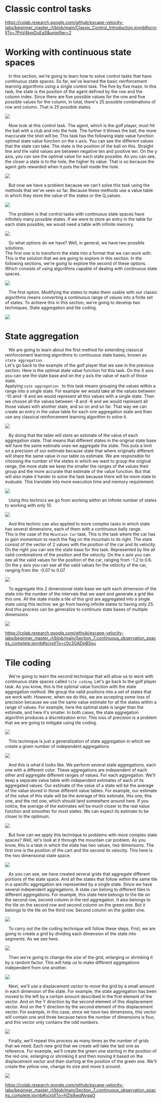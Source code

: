 # Classic control tasks

https://colab.research.google.com/github/escape-velocity-labs/beginner_master_rl/blob/main/Classic_Control_Introduction.ipynb#scrollTo=7PnV4kmDuEaS&uniqifier=2


# Working with continuous state spaces

&nbsp;&nbsp;&nbsp;In this section, we're going to learn how to solve control tasks that have continuous state spaces. So far, we've learned the basic reinforcement learning algorithms using a single control task. The five by five maze. In this task, the state is the position of the agent defined by the row and the column index. Since there are five possible values for the row and five possible values for the column, in total, there's 25 possible combinations of row and column. That is 25 possible states.

![](../Assets/photos/Continuous%20state%20spaces_1.PNG)

&nbsp;&nbsp;&nbsp;Now look at this control task. The agent, which is the golf player, must hit the ball with a club and into the hole. The further it throws the ball, the more inaccurate the shot will be. This task has the following state value function optimal state value function on the x axis. You can see the different values that the state can take. The state is the position of the ball on this. Straight line and the valid values are between negative ten and positive ten. On the y axis, you can see the optimal value for each state possible. As you can see, the closer a state is to the hole, the higher its value. That is so because the agent gets rewarded when it puts the ball inside the hole. 

![](../Assets/photos/Continuous%20state%20spaces_2.PNG)

&nbsp;&nbsp;&nbsp;But now we have a problem because we can't solve this task using the methods that we've seen so far. Because these methods use a value table in which they store the value of the states or the Q_values.

![](../Assets/photos/Continuous%20state%20spaces_3.PNG)

&nbsp;&nbsp;&nbsp;The problem is that control tasks with continuous state spaces have infinitely many possible states. If we were to store an entry in the table for each state possible, we would need a table with infinite memory.

![](../Assets/photos/Continuous%20state%20spaces_4.PNG)

&nbsp;&nbsp;&nbsp;So what options do we have? Well, in general, we have two possible solutions.  
The first one is to transform the state into a format that we can work with. This is the solution that we are going to explore in this section. In the following sections, we're going to explore the second of these options. Which consists of using algorithms capable of dealing with continuous state spaces.

![](../Assets/photos/Continuous%20state%20spaces_5.PNG)

&nbsp;&nbsp;&nbsp;The first option. Modifying the states to make them usable with our classic algorithms means converting a continuous range of values into a finite set of states. To achieve this in this section, we're going to develop two techniques. State aggregation and tile coding.

![](../Assets/photos/Continuous%20state%20spaces_6.PNG)



# State aggregation

&nbsp;&nbsp;&nbsp;We are going to learn  about the first method for extending classical reinforcement learning algorithms to continuous state bases, known as `state aggregation`.  
Let's go back to the example of the golf player that we saw in the previous section. Here is the optimal state value function fot this task. On the X axis you can see the state base and on the y axis the value of each of those state.  
Applying `sate aggregation ` to this task means grouping the values within a range into a single state. For example we would take all the values between -10 amd -8 and we would represent all this values with a single state. Then we choose all the values between -8 and -6 and we would represent all those values with another state, and so on and so far. That way we can create an entry in the value table for each one aggregation state and then use any classical reinforcement learning algorithm to solve it.

![](../Assets/photos/Continuous%20state%20spaces_7.PNG)

&nbsp;&nbsp;&nbsp;By doing that the table will store an estimate of the value of each aggregation state. That means that different states in the original state base will have the same estimate ones we aggregate the state. This puts a limit on a precision of our estimate because state that where originally different will share the same value in our table os estimate. We are responsible for choosing the number of the states in which we want to group the original range, the more state we keep the smaller the ranges of the values their group and the more accurate that estimate of the value function. But that will also make it harder to solve the task because there will be more state to evaluate. This translate into more execution time and memory requirement.

![](../Assets/photos/Continuous%20state%20spaces_8.PNG)

&nbsp;&nbsp;&nbsp;Using this technics we go from working within an infinite number of states to working with only 10.

![](../Assets/photos/Continuous%20state%20spaces_9.PNG)

&nbsp;&nbsp;&nbsp;And this technic can also applied to more complex tasks in which state has several dimensions, each of them with a continuous bally range.  
This is the case of the `Mountain Car` task. This is the task where the car has to gain momentum to reach the flag on the mountain to its right. The state consist of the vector of 2 values with the position of the car and its velocity. On the right you can see the state base for this task. Represented by the all valid combinations of the position and the velocity. On the x axis you can see all the valid values for the position of the car, ranging from -1.2 to 0.6. On the y axis you can see all the valid values for the velocity of the car, ranging from the -0.07 to 0.07.

![](../Assets/photos/Continuous%20state%20spaces_10.PNG)

&nbsp;&nbsp;&nbsp;To aggregate this 2 dimensional state base we split each dimension of the state into the number of the intervals that we want and generate a grid like this one. All the state inside a tile of this grid are aggregated into a single state using this technic we go from having infinite states to having only 25. And this process can be generalize to continuos state bases of multiple dimensions

![](../Assets/photos/Continuous%20state%20spaces_11.PNG)

https://colab.research.google.com/github/escape-velocity-labs/beginner_master_rl/blob/main/Section_7_continuous_observation_spaces_complete.ipynb#scrollTo=c0c3GADpBSou



# Tile coding

&nbsp;&nbsp;&nbsp;We're going to learn the second technique that will allow us to work with continuous state spaces called `tile coding`. Let's go back to the golf player task. As you know, this is the optimal value function with the state aggregation method. We group the valid positions into a set of states that we work with. However, when we do this, we are accepting some loss of precision because we use the same value estimate for all the states within a range of values. For example, here the optimal state is larger than the estimate, and here it's smaller. In both cases, the state aggregation algorithm produces a discretization error. This loss of precision is a problem that we are going to mitigate using tile coding.

![](../Assets/photos/Continuous%20state%20spaces_12.PNG)

&nbsp;&nbsp;&nbsp;This technique is just a generalization of state aggregation in which we create a given number of independent aggregations.

![](../Assets/photos/Continuous%20state%20spaces_13.PNG)

&nbsp;&nbsp;&nbsp;And this is what it looks like. We perform several state aggregations, each one with a different color. These aggregations are independent of each other and aggregate different ranges of values. For each aggregation. We'll keep a separate value table with independent estimates of each of its aggregated values. Our estimate of the value of a state will be the average of the value stored in those different value tables. For example, our estimate of the value of this state will be the average of this estimate, this one, this one, and the red one, which should land somewhere around here. If you notice, the average of the estimates will be much closer to the real value function and smoother for most states. We can expect its estimate to be closer to the optimum.

![](../Assets/photos/Continuous%20state%20spaces_14.PNG)

&nbsp;&nbsp;&nbsp;But how can we apply this technique to problems with more complex state spaces? Well, let's look at it through the mountain car problem. As you know, this is a task in which the state has two values, two dimensions. The first one is the position of the cart and the second its velocity. This here is the two dimensional state space.

![](../Assets/photos/Continuous%20state%20spaces_15.PNG)

&nbsp;&nbsp;&nbsp;As you can see, we have created several grids that aggregate different portions of the state space. And all the states that follow within the same tile in a specific aggregation are represented by a single state. Since we have several independent aggregations. A state can belong to different tiles in different aggregations. For example, this state here belongs to the tile on the second row, second column in the red aggregation. It also belongs to the tile on the second row and second column on the green one. But it belongs to the tile on the third row. Second column on the golden one.

![](../Assets/photos/Continuous%20state%20spaces_16.PNG)

&nbsp;&nbsp;&nbsp;To carry out the tile coding technique will follow these steps. First, we are going to create a grid by dividing each dimension of the state into segments. As we see here.

![](../Assets/photos/Continuous%20state%20spaces_17.PNG)

&nbsp;&nbsp;&nbsp;Then we're going to change the size of the grid, enlarging or shrinking it by a random factor. This will help us to make different aggregations independent from one another.

![](../Assets/photos/Continuous%20state%20spaces_18.PNG)

&nbsp;&nbsp;&nbsp;Next, we'll use a displacement vector to move the grid by a small amount in each dimension of the state. For example, the state aggregation has been moved to the left by a certain amount described in the first element of the vector. And on the Y direction by the second element of this displacement vector. And on the Y direction by the second element of this displacement vector. For example, in this case, since we have two dimensions, this vector will contain one and three because twice the number of dimensions is four, and this vector only contains the odd numbers.

![](../Assets/photos/Continuous%20state%20spaces_19.PNG)

&nbsp;&nbsp;&nbsp;Finally, we'll repeat this process as many times as the number of grids that we need. Each new grid that we create will take the last one as reference. For example, we'll create the green one starting in the position of the red one, enlarging or shrinking it and then moving it based on the displacement vector and then starting at the position of the green one. We'll create the yellow one, change its size and move it around.

![](../Assets/photos/Continuous%20state%20spaces_20.PNG)


https://colab.research.google.com/github/escape-velocity-labs/beginner_master_rl/blob/main/Section_7_continuous_observation_spaces_complete.ipynb#scrollTo=HZls8wqNvgqO

























